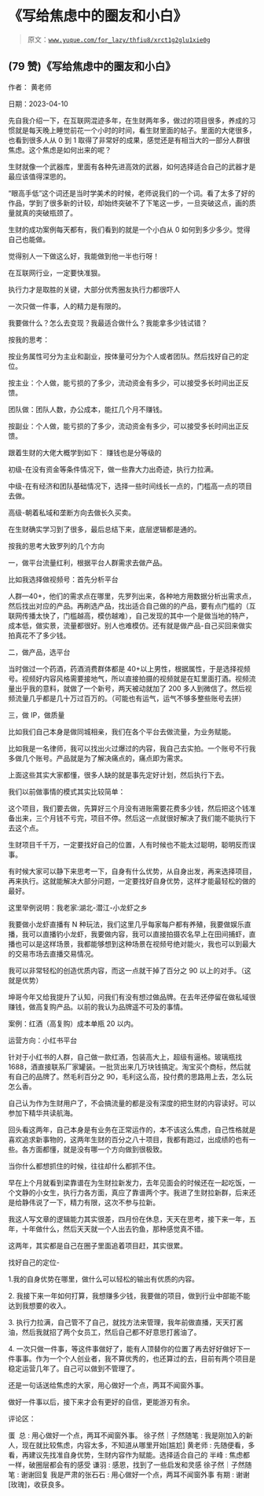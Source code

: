# 《写给焦虑中的圈友和小白》

> 原文：[`www.yuque.com/for_lazy/thfiu8/xrct1g2glu1xie0g`](https://www.yuque.com/for_lazy/thfiu8/xrct1g2glu1xie0g)



## (79 赞)《写给焦虑中的圈友和小白》 

作者： 黄老师 

日期：2023-04-10 

先自我介绍一下，在互联网混迹多年，在生财两年多，做过的项目很多，养成的习惯就是每天晚上睡觉前花一个小时的时间，看生财里面的帖子。里面的大佬很多，也看到很多人从 0 到 1 取得了非常好的成果，感觉还是有相当大的一部分人群很焦虑。这个焦虑是如何出来的呢？ 

生财就像一个武器库，里面有各种先进高效的武器，如何选择适合自己的武器才是最应该值得深思的。 

“眼高手低”这个词还是当时学美术的时候，老师说我们的一个词。看了太多了好的作品，学到了很多新的计较，却始终突破不了下笔这一步，一旦突破这点，画的质量就真的突破瓶颈了。 

生财的成功案例每天都有，我们看到的就是一个小白从 0 如何到多少多少。觉得自己也能做。 

觉得别人一下做这么好，我能做到他一半也行呀！ 

在互联网行业，一定要快准狠。 

执行力才是取胜的关键，大部分优秀圈友执行力都很吓人 

一次只做一件事，人的精力是有限的。 

我要做什么？怎么去变现？我最适合做什么？我能拿多少钱试错？ 

按我的思考： 

按业务属性可分为主业和副业，按体量可分为个人或者团队。然后找好自己的定位。 

按主业：个人做，能亏损的了多少，流动资金有多少，可以接受多长时间出正反馈。 

团队做：团队人数，办公成本，能扛几个月不赚钱。 

按副业：个人做，能亏损的了多少，流动资金有多少，可以接受多长时间出正反馈。 

跟着生财的大佬大概学到如下： 赚钱也是分等级的 

初级-在没有资金等条件情况下，做一些靠大力出奇迹，执行力拉满。 

中级-在有经济和团队基础情况下，选择一些时间线长一点的，门槛高一点的项目去做。 

高级-朝着私域和垄断方向去做长久买卖。 

在生财确实学习到了很多，最后总结下来，底层逻辑都是通的。 

按我的思考大致罗列的几个方向 

一，做平台流量红利，根据平台人群需求去做产品。 

比如我选择做视频号：首先分析平台 

人群—40+，他们的需求点在哪里，先罗列出来，各种地方用数据分析出需求点，然后找出对应的产品。再刷选产品，找出适合自己做的的产品，要有点门槛的（互联网传播太快了，门槛越高，模仿越难），自己发现的其中一个是做当地的特产，成本低，做实景，流量都很好。别人也难模仿。还有就是做产品-自己买回来做实拍真花不了多少钱。 

二，做产品，选平台 

当时做过一个药酒，药酒消费群体都是 40+以上男性，根据属性，于是选择视频号。视频好内容风格需要接地气，所以直接拍摄的视频就是在缸里面打酒。视频流量出乎我的意料，就做了一个新号，两天被动就加了 200 多人到微信了。然后视频流量几乎都是几十万过百万的。（可能也有运气，运气不够多整些账号去拼） 

三，做 IP，做质量 

比如我们自己本身是做同城相亲，我们在各个平台去做流量，为业务赋能。 

比如我是一名律师，我可以找出火过爆过的内容，我自己去实拍。一个账号不行我多做几个账号。产品就是为了解决痛点的，痛点即为需求。 

上面这些其实大家都懂，很多人缺的就是事先定好计划，然后执行下去。 

我们以前做事情的模式其实比较简单： 

这个项目，我们要去做，先算好三个月没有进账需要花费多少钱，然后把这个钱准备出来，三个月钱不亏完，项目不停。然后这一点就很好解决了我们能不能执行下去这个点。 

生财项目千千万，一定要找好自己的位置，人有时候也不能太过聪明，聪明反而误事。 

有时候大家可以静下来思考一下，自身有什么优势，从自身出发，再来选择项目，再来执行。这就能解决大部分问题，一定要找好自身优势，这样才能最轻松的做的最好。 

这里举例说明：我老家:湖北-潜江-小龙虾之乡 

我要做小龙虾直播有 N 种玩法，我们这里几乎每家每户都有养殖，我要做娱乐直播，我可以直播钓小龙虾，我要做内容，我可以直接拍摄农名早上在田间捕虾，直播也可以是这样场景，我都能够想到这种场景在视频号绝对能火，我也可以到最大的交易市场去直播交易情况。 

我可以非常轻松的创造优质内容，而这一点就干掉了百分之 90 以上的对手。（这就是优势） 

坤哥今年又给我提升了认知，问我们有没有想过做品牌。在去年还停留在做私域很赚钱，做高复购产品。以前的我认为品牌遥不可及的事情。 

案例：红酒（高复购）成本单瓶 20 以内。 

运营方向：小红书平台 

针对于小红书的人群，自己做一款红酒，包装高大上，超级有逼格。玻璃瓶找 1688，酒直接联系厂家罐装。一批货出来几万块钱搞定。淘宝买个商标，然后就有自己的品牌了。然毛利百分之 90，毛利这么高，投付费的思路用上去，怎么玩怎么香。 

自己认为作为生财用户了，不会搞流量的都是没有深度的把生财的内容读好。可以参加下精华共读航海。 

回头看这两年，自己本身是有业务在正常运作的，本不该这么焦虑，自己性格就是喜欢追求新事物的，这两年生财的百分之八十项目，我都有跑过，出成绩的也有一些。各方面都懂，就是没有哪一个方向做到很极致。 

当你什么都想抓住的时候，往往却什么都抓不住。 

早在上个月就看到梁靠谱在为生财拉新发力，去年见面会的时候还在一起吃饭，一个文静的小女生，执行力各方面，真应了靠谱两个字。我进了生财拉新群，后来还是给静伟说了一下，精力有限，这次不参与拉新。 

我这人写文章的逻辑能力其实很差，四月份在休息，天天在思考，接下来一年，五年，十年做什么，然后天天就一个人出去钓鱼，那种感觉真不错。 

这两年，其实都是自己在圈子里面追着项目赶，其实很累。 

找好自己的定位- 

1.我的自身优势在哪里，做什么可以轻松的输出有优质的内容。 

2. 我接下来一年如何打算，我想赚多少钱，我要做的项目，做到行业中部能不能达到我想要的收入。 

3. 执行力拉满，自己管不了自己，就找方法来管理，我年前做直播，天天打酱油，然后我就招了两个女员工，然后自己都不好意思打酱油了。 

4. 一次只做一件事，等这件事做好了，能有人顶替你的位置了再去好好做好下一件事事。作为一个个人创业者，我不算优秀的，也还算过的去，目前有两个项目是稳定运营几年了。自己可以做到不管理了。 

还是一句话送给焦虑的大家，用心做好一个点，两耳不闻窗外事。 

做好一件事以后，接下来才会有更好的自信，更能游刃有余。 

评论区： 

蛋  总 : 用心做好一个点，两耳不闻窗外事。 徐子然｜子然随笔 : 我是刚加入的新人，现在就比较焦虑，内容太多，不知道从哪里开始[尴尬] 黄老师 : 先随便看，多看，再建议先找准自身优势，生财内容作为赋能。选择适合自己的 半峰 : 焦虑都一样，破圈层都会有的感受 谦羽 : 感恩，找到了一些启发和灵感 徐子然｜子然随笔 : 谢谢回复 我是严肃的张石石 : 用心做好一个点，两耳不闻窗外事 有期 : 谢谢[玫瑰]，收获良多。